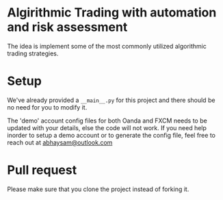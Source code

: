 # Algirithmic Trading with automation and risk assessment

The idea is implement some of the most commonly utilized algorithmic trading strategies. 

# Setup
We've already provided a `__main__.py` for this project and there should be no need for you to modify it. 

The 'demo' account config files for both Oanda and FXCM needs to be updated with your details, else the code will not work. If you need help inorder to setup a demo account or to generate the config file, feel free to reach out at abhaysam@outlook.com

# Pull request
Please make sure that you clone the project instead of forking it.
